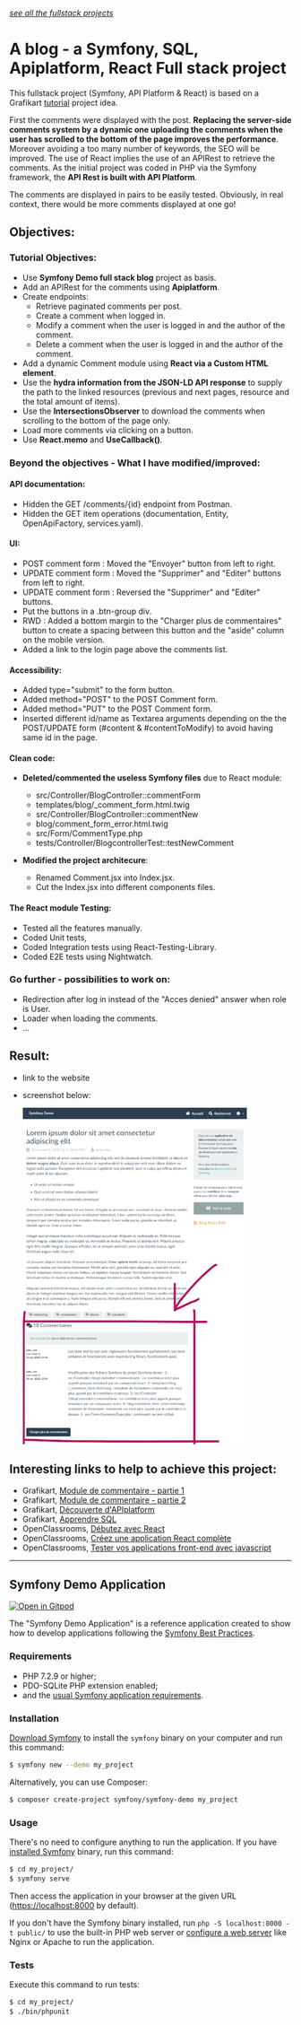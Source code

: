 *[see all the fullstack projects](https://github.com/s-manguy/projects/tree/main/fullstack)*


# A blog - a Symfony, SQL, Apiplatform, React Full stack project

This fullstack project (Symfony, API Platform & React) is based on a Grafikart [tutorial](https://grafikart.fr/tutoriels/module-commentaires-api-platform-1310) project idea.
  
First the comments were displayed with the post. **Replacing the server-side comments system by a dynamic one uploading the comments when the user has scrolled to the bottom of the page improves the performance**. Moreover avoiding a too many number of keywords, the SEO will be improved. 
The use of React implies the use of an APIRest to retrieve the comments. As the initial project was coded in PHP via the Symfony framework, the **API Rest is built with API Platform**.

The comments are displayed in pairs to be easily tested. Obviously, in real context, there would be more comments displayed at one go!

## Objectives:

### Tutorial Objectives:

- Use **Symfony Demo full stack blog** project as basis.
- Add an APIRest for the comments using **Apiplatform**.
- Create endpoints:
  - Retrieve paginated comments per post.
  - Create a comment when logged in.
  - Modify a comment when the user is logged in and the author of the comment.
  - Delete a comment when the user is logged in and the author of the comment.
- Add a dynamic Comment module using **React via a Custom HTML element**.
- Use the **hydra information from the JSON-LD API response** to supply the path to the linked resources (previous and next pages, resource and the total amount of items).
- Use the **IntersectionsObserver** to download the comments when scrolling to the bottom of the page only.
- Load more comments via clicking on a button.
- Use **React.memo** and **UseCallback()**.

### Beyond the objectives - What I have modified/improved:

#### **API documentation**:

- Hidden the GET /comments/{id} endpoint from Postman.
- Hidden the GET item operations (documentation, Entity, OpenApiFactory, services.yaml).

#### **UI**:

- POST comment form : Moved the "Envoyer" button from left to right.
- UPDATE comment form : Moved the "Supprimer" and "Editer" buttons from left to right.
- UPDATE comment form : Reversed the "Supprimer" and "Editer" buttons.
- Put the buttons in a .btn-group div.
- RWD : Added a bottom margin to the "Charger plus de commentaires" button to create a spacing between this button and the "aside" column on the mobile version.
- Added a link to the login page above the comments list.

#### **Accessibility**:

- Added type="submit" to the form button.
- Added method="POST" to the POST Comment form.
- Added method="PUT" to the POST Comment form.
- Inserted different id/name as Textarea arguments depending on the the POST/UPDATE form (#content & #contentToModify) to avoid having same id in the page.

#### **Clean code**:

- **Deleted/commented the useless Symfony files** due to React module:

  - src/Controller/BlogController::commentForm
  - templates/blog/\_comment_form.html.twig
  - src/Controller/BlogController::commentNew
  - blog/comment_form_error.html.twig
  - src/Form/CommentType.php
  - tests/Controller/BlogcontrollerTest::testNewComment

- **Modified the project architecure**:
  - Renamed Comment.jsx into Index.jsx.
  - Cut the Index.jsx into different components files.

#### **The React module Testing**:

- Tested all the features manually.
- Coded Unit tests,
- Coded Integration tests using React-Testing-Library.
- Coded E2E tests using Nightwatch.

### Go further - possibilities to work on:

- Redirection after log in instead of the "Acces denied" answer when role is User.
- Loader when loading the comments.
- ...

## Result:
* link to the website
* screenshot below:  

  ![comment-module desktop version by Sandrine Manguy](https://github.com/s-manguy/projects/blob/main/fullstack/comment-module/comment_module_sandrinemanguy_desktop_400.png)

## Interesting links to help to achieve this project:

- Grafikart, [Module de commentaire - partie 1](https://grafikart.fr/tutoriels/module-commentaires-api-platform-1310)
- Grafikart, [Module de commentaire - partie 2](https://grafikart.fr/tutoriels/module-commentaires-react-1311)
- Grafikart, [Découverte d'APIplatform](https://grafikart.fr/formations/api-plaform)
- Grafikart, [Apprendre SQL](https://grafikart.fr/formations/apprendre-sql)
- OpenClassrooms, [Débutez avec React](https://openclassrooms.com/fr/courses/7008001-debutez-avec-react)
- OpenClassrooms, [Créez une application React complète](https://openclassrooms.com/fr/courses/7150606-creez-une-application-react-complete)
- OpenClassrooms, [Tester vos applications front-end avec javascript](https://openclassrooms.com/fr/courses/7159306-testez-vos-applications-front-end-avec-javascript)

---

## Symfony Demo Application

[![Open in Gitpod](https://gitpod.io/button/open-in-gitpod.svg)](https://gitpod.io/#https://github.com/gitpod-io/symfony-demo)

The "Symfony Demo Application" is a reference application created to show how
to develop applications following the [Symfony Best Practices][1].

### Requirements

- PHP 7.2.9 or higher;
- PDO-SQLite PHP extension enabled;
- and the [usual Symfony application requirements][2].

### Installation

[Download Symfony][4] to install the `symfony` binary on your computer and run
this command:

```bash
$ symfony new --demo my_project
```

Alternatively, you can use Composer:

```bash
$ composer create-project symfony/symfony-demo my_project
```

### Usage

There's no need to configure anything to run the application. If you have
[installed Symfony][4] binary, run this command:

```bash
$ cd my_project/
$ symfony serve
```

Then access the application in your browser at the given URL (<https://localhost:8000> by default).

If you don't have the Symfony binary installed, run `php -S localhost:8000 -t public/`
to use the built-in PHP web server or [configure a web server][3] like Nginx or
Apache to run the application.

### Tests

Execute this command to run tests:

```bash
$ cd my_project/
$ ./bin/phpunit
```

[1]: https://symfony.com/doc/current/best_practices.html
[2]: https://symfony.com/doc/current/reference/requirements.html
[3]: https://symfony.com/doc/current/cookbook/configuration/web_server_configuration.html
[4]: https://symfony.com/download
